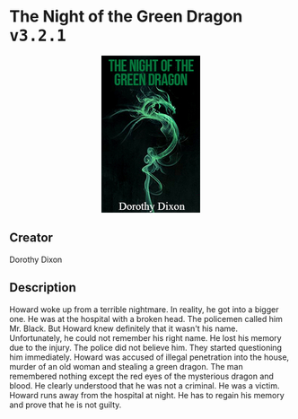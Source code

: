 
# The Night of the Green Dragon <kbd>v3.2.1</kbd>

<center>
  <img src="./cover-1024.jpg"/>
</center>

## Creator
Dorothy Dixon

## Description
<p>Howard woke up from a terrible nightmare. In reality, he got into a bigger one. He was at the hospital with a broken head. The policemen called him Mr. Black. But Howard knew definitely that it wasn't his name. Unfortunately, he could not remember his right name. He lost his memory due to the injury. The police did not believe him. They started questioning him immediately. Howard was accused of illegal penetration into the house, murder of an old woman and stealing a green dragon. The man remembered nothing except the red eyes of the mysterious dragon and blood. He clearly understood that he was not a criminal. He was a victim. Howard runs away from the hospital at night. He has to regain his memory and prove that he is not guilty.</p>
